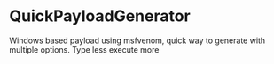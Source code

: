 # QuickPayloadGenerator
Windows based payload using msfvenom, quick way to generate with multiple options. Type less execute more
